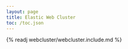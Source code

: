 ```yaml
---
layout: page
title: Elastic Web Cluster
toc: /toc.json
---
```


<!-- file kept to preserve old links; remove when link not used -->

{% readj webcluster/webcluster.include.md %}
